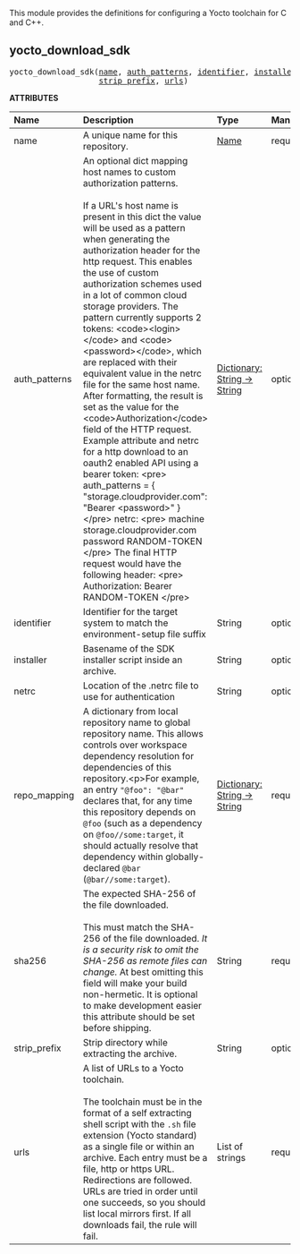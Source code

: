 <!-- Generated with Stardoc: http://skydoc.bazel.build -->

This module provides the definitions for configuring a Yocto toolchain for C and C++.


<a id="yocto_download_sdk"></a>

## yocto_download_sdk

<pre>
yocto_download_sdk(<a href="#yocto_download_sdk-name">name</a>, <a href="#yocto_download_sdk-auth_patterns">auth_patterns</a>, <a href="#yocto_download_sdk-identifier">identifier</a>, <a href="#yocto_download_sdk-installer">installer</a>, <a href="#yocto_download_sdk-netrc">netrc</a>, <a href="#yocto_download_sdk-repo_mapping">repo_mapping</a>, <a href="#yocto_download_sdk-sha256">sha256</a>,
                   <a href="#yocto_download_sdk-strip_prefix">strip_prefix</a>, <a href="#yocto_download_sdk-urls">urls</a>)
</pre>



**ATTRIBUTES**


| Name  | Description | Type | Mandatory | Default |
| :------------- | :------------- | :------------- | :------------- | :------------- |
| <a id="yocto_download_sdk-name"></a>name |  A unique name for this repository.   | <a href="https://bazel.build/concepts/labels#target-names">Name</a> | required |  |
| <a id="yocto_download_sdk-auth_patterns"></a>auth_patterns |  An optional dict mapping host names to custom authorization patterns.<br><br>If a URL's host name is present in this dict the value will be used as a pattern when generating the authorization header for the http request. This enables the use of custom authorization schemes used in a lot of common cloud storage providers. The pattern currently supports 2 tokens: &lt;code&gt;&lt;login&gt;&lt;/code&gt; and &lt;code&gt;&lt;password&gt;&lt;/code&gt;, which are replaced with their equivalent value in the netrc file for the same host name. After formatting, the result is set as the value for the &lt;code&gt;Authorization&lt;/code&gt; field of the HTTP request. Example attribute and netrc for a http download to an oauth2 enabled API using a bearer token: &lt;pre&gt; auth_patterns = {     "storage.cloudprovider.com": "Bearer &lt;password&gt;" } &lt;/pre&gt; netrc: &lt;pre&gt; machine storage.cloudprovider.com         password RANDOM-TOKEN &lt;/pre&gt; The final HTTP request would have the following header: &lt;pre&gt; Authorization: Bearer RANDOM-TOKEN &lt;/pre&gt;   | <a href="https://bazel.build/rules/lib/dict">Dictionary: String -> String</a> | optional | <code>{}</code> |
| <a id="yocto_download_sdk-identifier"></a>identifier |  Identifier for the target system to match the environment-setup file suffix   | String | optional | <code>""</code> |
| <a id="yocto_download_sdk-installer"></a>installer |  Basename of the SDK installer script inside an archive.   | String | optional | <code>""</code> |
| <a id="yocto_download_sdk-netrc"></a>netrc |  Location of the .netrc file to use for authentication   | String | optional | <code>""</code> |
| <a id="yocto_download_sdk-repo_mapping"></a>repo_mapping |  A dictionary from local repository name to global repository name. This allows controls over workspace dependency resolution for dependencies of this repository.&lt;p&gt;For example, an entry <code>"@foo": "@bar"</code> declares that, for any time this repository depends on <code>@foo</code> (such as a dependency on <code>@foo//some:target</code>, it should actually resolve that dependency within globally-declared <code>@bar</code> (<code>@bar//some:target</code>).   | <a href="https://bazel.build/rules/lib/dict">Dictionary: String -> String</a> | required |  |
| <a id="yocto_download_sdk-sha256"></a>sha256 |  The expected SHA-256 of the file downloaded.<br><br>This must match the SHA-256 of the file downloaded. _It is a security risk to omit the SHA-256 as remote files can change._ At best omitting this field will make your build non-hermetic. It is optional to make development easier this attribute should be set before shipping.   | String | required |  |
| <a id="yocto_download_sdk-strip_prefix"></a>strip_prefix |  Strip directory while extracting the archive.   | String | optional | <code>""</code> |
| <a id="yocto_download_sdk-urls"></a>urls |  A list of URLs to a Yocto toolchain.<br><br>The toolchain must be in the format of a self extracting shell script with the <code>.sh</code> file extension (Yocto standard) as a single file or within an archive. Each entry must be a file, http or https URL. Redirections are followed. URLs are tried in order until one succeeds, so you should list local mirrors first. If all downloads fail, the rule will fail.   | List of strings | required |  |


